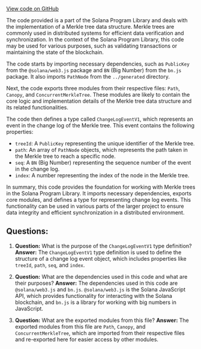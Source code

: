 [View code on GitHub](https://github.com/solana-labs/solana-program-library/account-compression/sdk/src/types/index.ts)

The code provided is a part of the Solana Program Library and deals with the implementation of a Merkle tree data structure. Merkle trees are commonly used in distributed systems for efficient data verification and synchronization. In the context of the Solana Program Library, this code may be used for various purposes, such as validating transactions or maintaining the state of the blockchain.

The code starts by importing necessary dependencies, such as `PublicKey` from the `@solana/web3.js` package and `BN` (Big Number) from the `bn.js` package. It also imports `PathNode` from the `../generated` directory.

Next, the code exports three modules from their respective files: `Path`, `Canopy`, and `ConcurrentMerkleTree`. These modules are likely to contain the core logic and implementation details of the Merkle tree data structure and its related functionalities.

The code then defines a type called `ChangeLogEventV1`, which represents an event in the change log of the Merkle tree. This event contains the following properties:

- `treeId`: A `PublicKey` representing the unique identifier of the Merkle tree.
- `path`: An array of `PathNode` objects, which represents the path taken in the Merkle tree to reach a specific node.
- `seq`: A `BN` (Big Number) representing the sequence number of the event in the change log.
- `index`: A number representing the index of the node in the Merkle tree.

In summary, this code provides the foundation for working with Merkle trees in the Solana Program Library. It imports necessary dependencies, exports core modules, and defines a type for representing change log events. This functionality can be used in various parts of the larger project to ensure data integrity and efficient synchronization in a distributed environment.
## Questions: 
 1. **Question:** What is the purpose of the `ChangeLogEventV1` type definition?
   **Answer:** The `ChangeLogEventV1` type definition is used to define the structure of a change log event object, which includes properties like `treeId`, `path`, `seq`, and `index`.

2. **Question:** What are the dependencies used in this code and what are their purposes?
   **Answer:** The dependencies used in this code are `@solana/web3.js` and `bn.js`. `@solana/web3.js` is the Solana JavaScript API, which provides functionality for interacting with the Solana blockchain, and `bn.js` is a library for working with big numbers in JavaScript.

3. **Question:** What are the exported modules from this file?
   **Answer:** The exported modules from this file are `Path`, `Canopy`, and `ConcurrentMerkleTree`, which are imported from their respective files and re-exported here for easier access by other modules.